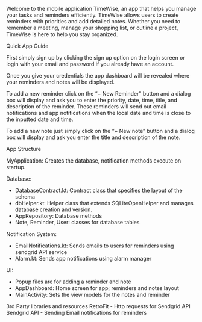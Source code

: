 Welcome to the mobile application TimeWise, an app that helps you manage your tasks and 
reminders efficiently. TimeWise allows users to create reminders with priorities and add detailed
notes. Whether you need to remember a meeting, manage your shopping list, or outline a 
project, TimeWise is here to help you stay organized.

Quick App Guide

First simply sign up by clicking the sign up option on the login screen or login with your email 
and password if you already have an account.

Once you give your credentials the app dashboard will be revealed where your reminders and 
notes will be displayed.

To add a new reminder click on the  “+ New Reminder" button and a dialog box will display and 
ask you to enter the priority, date, time, title, and description of the reminder. These reminders 
will send out email notifications and app notifications when the local date and time is close to 
the inputted date and time.

To add a new note just simply click on the “+ New note” button and a dialog box will display and 
ask you enter the title and description of the note.

App Structure

MyApplication: Creates the database, notification methods execute on startup.

Database:
- DatabaseContract.kt: Contract class that specifies the layout of the schema
- dbHelper.kt: Helper class that extends SQLiteOpenHelper and manages database 
creation and version.
- AppRepository: Database methods
- Note, Reminder, User: classes for database tables

Notification System:
- EmailNotifications.kt: Sends emails to users for reminders using sendgrid API service
- Alarm.kt: Sends app notifications using alarm manager

UI:
- Popup files are for adding a reminder and note
- AppDashboard: Home screen for app; reminders and notes layout
- MainActivity: Sets the view models for the notes and reminder

3rd Party libraries and resources
RetroFit - Http requests for Sendgrid API
Sendgrid API  - Sending Email notifications for reminders